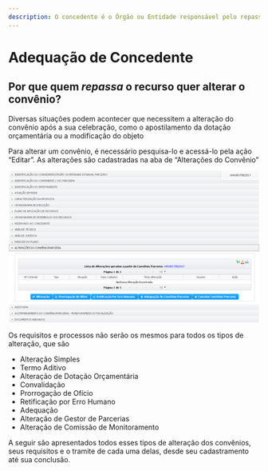 ```yaml
---
description: O concedente é o Órgão ou Entidade responsável pelo repasse do recurso
---
```


# Adequação de Concedente

## Por que quem _repassa_ o recurso quer alterar o convênio?

Diversas situações podem acontecer que necessitem a alteração do convênio após a sua celebração, como o apostilamento da dotação orçamentária ou a modificação do objeto

Para alterar um convênio, é necessário pesquisa-lo e acessá-lo pela ação “Editar”. As alterações são cadastradas na aba de “Alterações do Convênio”

![](../../.gitbook/assets/image%20%28104%29.png)

Os requisitos e processos não serão os mesmos para todos os tipos de alteração, que são

* Alteração Simples
* Termo Aditivo
* Alteração de Dotação Orçamentária
* Convalidação
* Prorrogação de Ofício
* Retificação por Erro Humano
* Adequação
* Alteração de Gestor de Parcerias
* Alteração de Comissão de Monitoramento

 A seguir são apresentados todos esses tipos de alteração dos convênios, seus requisitos e o tramite de cada uma delas, desde seu cadastramento até sua conclusão.

